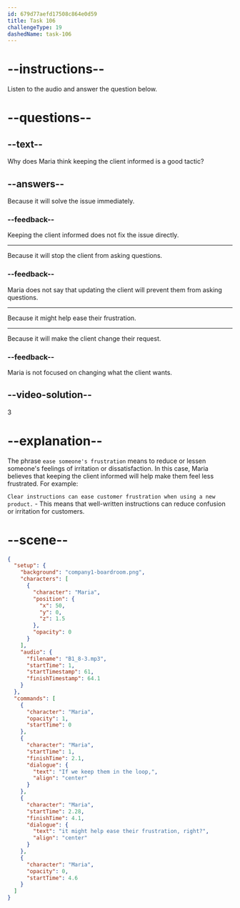 ```yaml
---
id: 679d77aefd17508c864e0d59
title: Task 106
challengeType: 19
dashedName: task-106
---
```


<!-- (Audio) Maria: If we keep them in the loop, it might help ease their frustration, right? -->

# --instructions--

Listen to the audio and answer the question below.

# --questions--

## --text--

Why does Maria think keeping the client informed is a good tactic?

## --answers--

Because it will solve the issue immediately.

### --feedback--

Keeping the client informed does not fix the issue directly.

---

Because it will stop the client from asking questions.

### --feedback--

Maria does not say that updating the client will prevent them from asking questions.

---

Because it might help ease their frustration.

---

Because it will make the client change their request.

### --feedback--

Maria is not focused on changing what the client wants.

## --video-solution--

3

# --explanation--

The phrase `ease someone's frustration` means to reduce or lessen someone's feelings of irritation or dissatisfaction. In this case, Maria believes that keeping the client informed will help make them feel less frustrated. For example:

`Clear instructions can ease customer frustration when using a new product.` - This means that well-written instructions can reduce confusion or irritation for customers.

# --scene--

```json
{
  "setup": {
    "background": "company1-boardroom.png",
    "characters": [
      {
        "character": "Maria",
        "position": {
          "x": 50,
          "y": 0,
          "z": 1.5
        },
        "opacity": 0
      }
    ],
    "audio": {
      "filename": "B1_8-3.mp3",
      "startTime": 1,
      "startTimestamp": 61,
      "finishTimestamp": 64.1
    }
  },
  "commands": [
    {
      "character": "Maria",
      "opacity": 1,
      "startTime": 0
    },
    {
      "character": "Maria",
      "startTime": 1,
      "finishTime": 2.1,
      "dialogue": {
        "text": "If we keep them in the loop,",
        "align": "center"
      }
    },
    {
      "character": "Maria",
      "startTime": 2.28,
      "finishTime": 4.1,
      "dialogue": {
        "text": "it might help ease their frustration, right?",
        "align": "center"
      }
    },
    {
      "character": "Maria",
      "opacity": 0,
      "startTime": 4.6
    }
  ]
}
```
